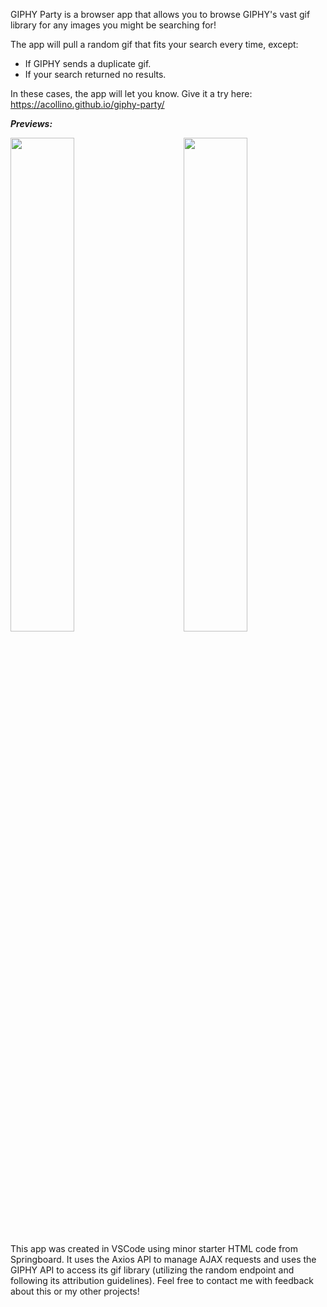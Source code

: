 GIPHY Party is a browser app that allows you to browse GIPHY's vast gif library for any images you might be searching for!

The app will pull a random gif that fits your search every time, except:
- If GIPHY sends a duplicate gif.
- If your search returned no results.

In these cases, the app will let you know. Give it a try here: https://acollino.github.io/giphy-party/

***Previews:***

<div>
  <img src="https://user-images.githubusercontent.com/8853721/166319380-82852b60-dad3-4d41-9e8e-16731e43900b.png" width="45%">
  <img src="https://user-images.githubusercontent.com/8853721/166319736-f5e4b167-2849-4613-9126-0270eb29dfd8.png" width="45%" align="right">
</div>

This app was created in VSCode using minor starter HTML code from Springboard. It uses the Axios API to manage AJAX requests and uses the GIPHY API to access its gif library (utilizing the random endpoint and following its attribution guidelines). Feel free to contact me with feedback about this or my other projects!
